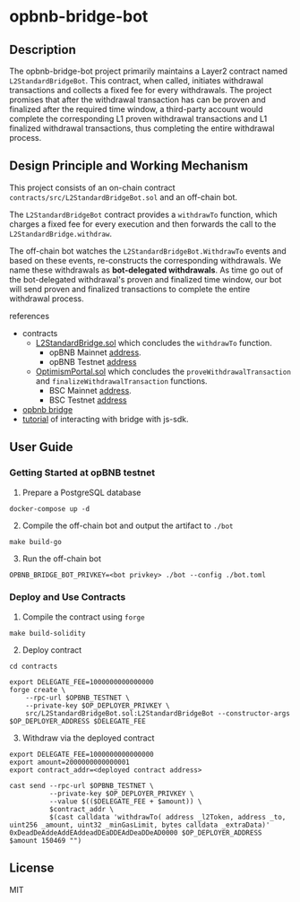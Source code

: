 # opbnb-bridge-bot

## Description

The opbnb-bridge-bot project primarily maintains a Layer2 contract named `L2StandardBridgeBot`. This contract, when called, initiates withdrawal transactions and collects a fixed fee for every withdrawals. The project promises that after the withdrawal transaction has can be proven and finalized after the required time window, a third-party account would complete the corresponding L1 proven withdrawal transactions and L1 finalized withdrawal transactions, thus completing the entire withdrawal process.

## Design Principle and Working Mechanism

This project consists of an on-chain contract `contracts/src/L2StandardBridgeBot.sol` and an off-chain bot.

The `L2StandardBridgeBot` contract provides a `withdrawTo` function, which charges a fixed fee for every execution and then forwards the call to the `L2StandardBridge.withdraw`.

The off-chain bot watches the `L2StandardBridgeBot.WithdrawTo` events and based on these events, re-constructs the corresponding withdrawals. We name these withdrawals as **bot-delegated withdrawals**. As time go out of the bot-delegated withdrawal's proven and finalized time window, our bot will send proven and finalized transactions to complete the entire withdrawal process.

references
- contracts
    - [L2StandardBridge.sol](https://github.com/bnb-chain/opbnb/blob/v0.2.2/packages/contracts-bedrock/contracts/L2/L2StandardBridge.sol#L105-L129) which concludes the `withdrawTo` function.
      - opBNB Mainnet [address](https://opbnbscan.com/address/0x4200000000000000000000000000000000000010).
      - opBNB Testnet [address](https://testnet.opbnbscan.com/address/0x4200000000000000000000000000000000000010)
    - [OptimismPortal.sol](https://github.com/bnb-chain/opbnb/blob/v0.2.2/packages/contracts-bedrock/contracts/L1/OptimismPortal.sol) which concludes the `proveWithdrawalTransaction` and `finalizeWithdrawalTransaction` functions.
      - BSC Mainnet [address](https://bscscan.com/address/0x1876EA7702C0ad0C6A2ae6036DE7733edfBca519).
      - BSC Testnet [address](https://testnet.bscscan.com/address/0x4386c8abf2009ac0c263462da568dd9d46e52a31)
- [opbnb bridge](https://opbnb-bridge.bnbchain.org)
- [tutorial](https://github.com/ethereum-optimism/optimism-tutorial/blob/main/cross-dom-bridge-erc20/README.md) of interacting with bridge with js-sdk.

## User Guide

### Getting Started at opBNB testnet

1. Prepare a PostgreSQL database

```
docker-compose up -d
```

2. Compile the off-chain bot and output the artifact to `./bot`

```
make build-go
```

3. Run the off-chain bot

```
OPBNB_BRIDGE_BOT_PRIVKEY=<bot privkey> ./bot --config ./bot.toml
```

### Deploy and Use Contracts

1. Compile the contract using `forge`

```
make build-solidity
```

2. Deploy contract

```
cd contracts

export DELEGATE_FEE=1000000000000000
forge create \
    --rpc-url $OPBNB_TESTNET \
    --private-key $OP_DEPLOYER_PRIVKEY \
    src/L2StandardBridgeBot.sol:L2StandardBridgeBot --constructor-args $OP_DEPLOYER_ADDRESS $DELEGATE_FEE
```

3. Withdraw via the deployed contract

```
export DELEGATE_FEE=1000000000000000
export amount=2000000000000001
export contract_addr=<deployed contract address>

cast send --rpc-url $OPBNB_TESTNET \
          --private-key $OP_DEPLOYER_PRIVKEY \
          --value $(($DELEGATE_FEE + $amount)) \
          $contract_addr \
          $(cast calldata 'withdrawTo( address _l2Token, address _to, uint256 _amount, uint32 _minGasLimit, bytes calldata _extraData)' 0xDeadDeAddeAddEAddeadDEaDDEAdDeaDDeAD0000 $OP_DEPLOYER_ADDRESS $amount 150469 "")
```

## License

MIT
